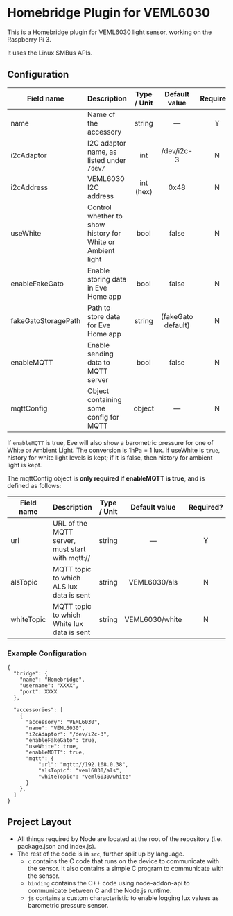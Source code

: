 # Homebridge Plugin for VEML6030

This is a Homebridge plugin for VEML6030 light sensor, working on the Raspberry Pi 3.

It uses the Linux SMBus APIs.

## Configuration

| Field name           | Description                                                   | Type / Unit    | Default value       | Required? |
| -------------------- |:--------------------------------------------------------------|:--------------:|:-------------------:|:---------:|
| name                 | Name of the accessory                                         | string         | —                   | Y         |
| i2cAdaptor           | I2C adaptor name, as listed under `/dev/`                     | int            | /dev/i2c-3          | N         |
| i2cAddress           | VEML6030 I2C address                                          | int (hex)      | 0x48                | N         |
| useWhite             | Control whether to show history for White or Ambient light    | bool           | false               | N         |
| enableFakeGato       | Enable storing data in Eve Home app                           | bool           | false               | N         |
| fakeGatoStoragePath  | Path to store data for Eve Home app                           | string         | (fakeGato default)  | N         |
| enableMQTT           | Enable sending data to MQTT server                            | bool           | false               | N         |
| mqttConfig           | Object containing some config for MQTT                        | object         | —                   | N         |

If `enableMQTT` is true, Eve will also show a barometric pressure for one of White or Ambient Light. The conversion is 1hPa = 1 lux. If useWhite is `true`, history for white light levels is kept; if it is false, then history for ambient light is kept.

The mqttConfig object is **only required if enableMQTT is true**, and is defined as follows:

| Field name           | Description                                      | Type / Unit  | Default value       | Required? |
| -------------------- |:-------------------------------------------------|:------------:|:-------------------:|:---------:|
| url                  | URL of the MQTT server, must start with mqtt://  | string       | —                   | Y         |
| alsTopic             | MQTT topic to which ALS lux data is sent         | string       | VEML6030/als        | N         |
| whiteTopic           | MQTT topic to which White lux data is sent       | string       | VEML6030/white      | N         |

### Example Configuration

```
{
  "bridge": {
    "name": "Homebridge",
    "username": "XXXX",
    "port": XXXX
  },

  "accessories": [
    {
      "accessory": "VEML6030",
      "name": "VEML6030",
      "i2cAdaptor": "/dev/i2c-3",
      "enableFakeGato": true,
      "useWhite": true,
      "enableMQTT": true,
      "mqtt": {
          "url": "mqtt://192.168.0.38",
          "alsTopic": "veml6030/als",
          "whiteTopic": "veml6030/white"
      }
    },
  ]
}
```

## Project Layout

- All things required by Node are located at the root of the repository (i.e. package.json and index.js).
- The rest of the code is in `src`, further split up by language.
  - `c` contains the C code that runs on the device to communicate with the sensor. It also contains a simple C program to communicate with the sensor.
  - `binding` contains the C++ code using node-addon-api to communicate between C and the Node.js runtime.
  - `js` contains a custom characteristic to enable logging lux values as barometric pressure sensor.
